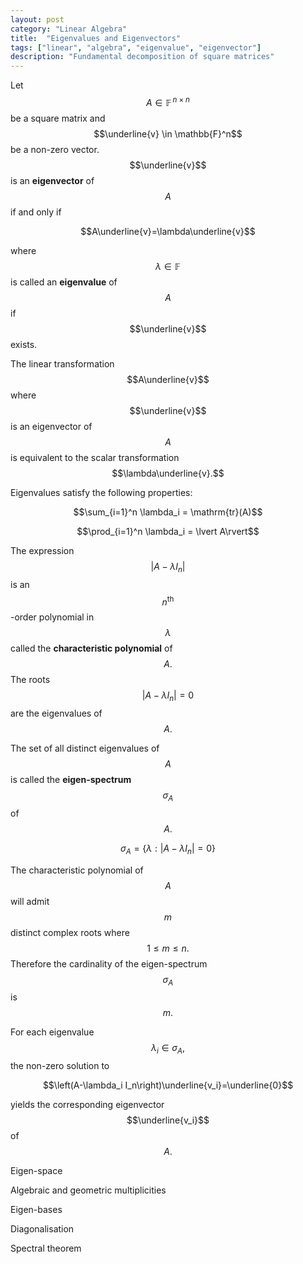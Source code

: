 ```yaml
---
layout: post
category: "Linear Algebra"
title:  "Eigenvalues and Eigenvectors"
tags: ["linear", "algebra", "eigenvalue", "eigenvector"]
description: "Fundamental decomposition of square matrices"
---
```


Let $$A\in\mathbb{F}^{\,n\times n}$$ be a square matrix and $$\underline{v} \in \mathbb{F}^n$$ be a non-zero vector. $$\underline{v}$$ is an **eigenvector** of $$A$$ if and only if

$$A\underline{v}=\lambda\underline{v}$$

where $$\lambda\in\mathbb{F}$$ is called an **eigenvalue** of $$A$$ if $$\underline{v}$$ exists.

The linear transformation $$A\underline{v}$$ where $$\underline{v}$$ is an eigenvector of $$A$$ is equivalent to the scalar transformation $$\lambda\underline{v}.$$

Eigenvalues satisfy the following properties:

$$\sum_{i=1}^n \lambda_i = \mathrm{tr}(A)$$

$$\prod_{i=1}^n \lambda_i = \lvert A\rvert$$

The expression $$\lvert A-\lambda I_n\rvert$$ is an $$n^{\mathrm{th}}$$-order polynomial in $$\lambda$$ called the **characteristic polynomial** of $$A.$$ The roots $$\lvert A-\lambda I_n\rvert=0$$ are the eigenvalues of $$A.$$

The set of all distinct eigenvalues of $$A$$ is called the **eigen-spectrum** $$\sigma_A$$ of $$A.$$

$$\sigma_A=\{\lambda : \lvert A-\lambda I_n\rvert=0\}$$

The characteristic polynomial of $$A$$ will admit $$m$$ distinct complex roots where $$1\leq m\leq n.$$ Therefore the cardinality of the eigen-spectrum $$\sigma_A$$ is $$m.$$

For each eigenvalue $$\lambda_i\in\sigma_A,$$ the non-zero solution to

$$\left(A-\lambda_i I_n\right)\underline{v_i}=\underline{0}$$

yields the corresponding eigenvector $$\underline{v_i}$$ of $$A.$$

Eigen-space

Algebraic and geometric multiplicities

Eigen-bases

Diagonalisation

Spectral theorem
